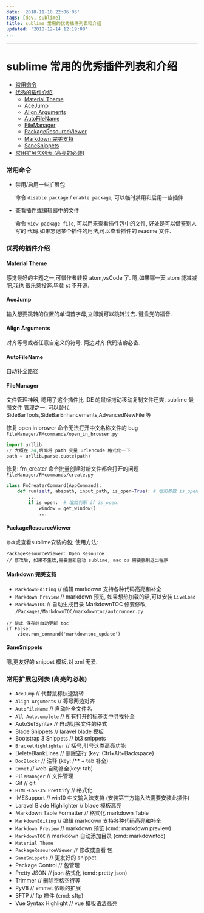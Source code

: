 ```yaml
---
date: '2018-11-10 22:06:06'
tags: [dev, sublime]
title: sublime 常用的优秀插件列表和介绍
updated: '2018-12-14 12:19:08'
...
```

---
# sublime 常用的优秀插件列表和介绍

<!-- MarkdownTOC -->

- [常用命令](#%E5%B8%B8%E7%94%A8%E5%91%BD%E4%BB%A4)
- [优秀的插件介绍](#%E4%BC%98%E7%A7%80%E7%9A%84%E6%8F%92%E4%BB%B6%E4%BB%8B%E7%BB%8D)
    - [Material Theme](#material-theme)
    - [AceJump](#acejump)
    - [Align Arguments](#align-arguments)
    - [AutoFileName](#autofilename)
    - [FileManager](#filemanager)
    - [PackageResourceViewer](#packageresourceviewer)
    - [Markdown 完美支持](#markdown-%E5%AE%8C%E7%BE%8E%E6%94%AF%E6%8C%81)
    - [SaneSnippets](#sanesnippets)
- [常用扩展包列表 \(高亮的必装\)](#%E5%B8%B8%E7%94%A8%E6%89%A9%E5%B1%95%E5%8C%85%E5%88%97%E8%A1%A8-%E9%AB%98%E4%BA%AE%E7%9A%84%E5%BF%85%E8%A3%85)

<!-- /MarkdownTOC -->

<a id="%E5%B8%B8%E7%94%A8%E5%91%BD%E4%BB%A4"></a>
### 常用命令
-   禁用/启用一些扩展包

    命令 `disable package` / `enable package`, 可以临时禁用和启用一些插件

-   查看插件或编辑器中的文件

    命令 `view package file`, 可以用来查看插件包中的文件, 好处是可以借鉴别人写的
    代码.如果忘记某个插件的用法,可以查看插件的 readme 文件.

<a id="%E4%BC%98%E7%A7%80%E7%9A%84%E6%8F%92%E4%BB%B6%E4%BB%8B%E7%BB%8D"></a>
### 优秀的插件介绍

<a id="material-theme"></a>
#### Material Theme
感觉最好的主题之一,可惜作者转投 atom,vsCode 了. 嗯,如果哪一天 atom 能减减肥,我也
很乐意投奔.毕竟 st 不开源.

<a id="acejump"></a>
#### AceJump
输入想要跳转的位置的单词首字母,立即就可以跳转过去. 键盘党的福音.

<a id="align-arguments"></a>
#### Align Arguments
对齐等号或者任意自定义的符号. 两边对齐.代码洁癖必备.

<a id="autofilename"></a>
#### AutoFileName
自动补全路径

<a id="filemanager"></a>
#### FileManager
文件管理神器, 嗯用了这个插件比 IDE 的鼠标拖动移动复制文件还爽. sublime 最强文件
管理之一. 可以替代 SideBarTools,SideBarEnhancements,AdvancedNewFile 等

修复 open in brower 命令无法打开中文名称文件的 bug
`FileManager/FMcommands/open_in_browser.py`
```python
import urllib
// 大概在 24,后面将 path 变量 urlencode 格式化一下
path = urllib.parse.quote(path)
```

修复: fm_creater 命令批量创建时新文件都会打开的问题
`FileManager/FMcommands/create.py`
```python
class FmCreaterCommand(AppCommand):
    def run(self, abspath, input_path, is_open=True): # 增加参数 is_open=True
        ...
        if is_open:  # 增加判断 if is_open:
            window = get_window()
            ...
```

<a id="packageresourceviewer"></a>
#### PackageResourceViewer
`修改`或查看sublime安装的包;
使用方法:
```
PackageResourceViewer: Open Resource
// 修改后, 如果不生效,需要重新启动 sublime; mac os 需要强制退出程序
```

<a id="markdown-%E5%AE%8C%E7%BE%8E%E6%94%AF%E6%8C%81"></a>
#### Markdown 完美支持
-   `MarkdownEditing` // 编辑 markdown 支持各种代码高亮和补全
-   `Markdown Preview` // markdown 预览, 如果想热加载的话,可以安装 `LiveLoad`
-   `MarkdownTOC` // 自动生成目录
MarkdownTOC 修要修改 `/Packages/MarkdownTOC/markdowntoc/autorunner.py`
```
// 禁止 保存时自动更新 toc
if False:
    view.run_command('markdowntoc_update')
```

<a id="sanesnippets"></a>
#### SaneSnippets
嗯,更友好的 snippet 模板.对 xml 无爱.

<a id="%E5%B8%B8%E7%94%A8%E6%89%A9%E5%B1%95%E5%8C%85%E5%88%97%E8%A1%A8-%E9%AB%98%E4%BA%AE%E7%9A%84%E5%BF%85%E8%A3%85"></a>
### 常用扩展包列表 (高亮的必装)
-   `AceJump` // 代替鼠标快速跳转
-   `Align Arguments` // 等号两边对齐
-   `AutoFileName` // 自动补全文件名
-   `All Autocomplete` // 所有打开的标签页中寻找补全
-   AutoSetSyntax // 自动切换文件的格式
-   Blade Snippets // laravel blade 模板
-   Bootstrap 3 Snippets // bt3 snippets
-   `BracketHighlighter` // 括号,引号这类高亮功能
-   DeleteBlankLines // 删除空行 (key: Ctrl+Alt+Backspace)
-   `DocBlockr` // 注释 (key: /** + tab 补全)
-   `Emmet` // web 自动补全(key: tab)
-   `FileManager` // 文件管理
-   Git // git
-   `HTML-CSS-JS Prettify` // 格式化
-   IMESupport // win10 中文输入法支持 (安装第三方输入法需要安装此插件)
-   Laravel Blade Highlighter // blade 模板高亮
-   Markdown Table Formatter // 格式化 markdown Table
-   `MarkdownEditing` // 编辑 markdown 支持各种代码高亮和补全
-   `Markdown Preview` // markdown 预览 (cmd: markdown preview)
-   `MarkdownTOC` // markdown 自动添加目录 (cmd: markdowntoc)
-   `Material Theme`
-   `PackageResourceViewer` // 修改或查看 包
-   `SaneSnippets` // 更友好的 snippet
-   Package Control // 包管理
-   Pretty JSON // json 格式化 (cmd: pretty json)
-   Trimmer // 删除空格空行等
-   PyV8 // emmet 依赖的扩展
-   SFTP // ftp 插件 (cmd: sftp)
-   Vue Syntax Highlight // vue 模板语法高亮
